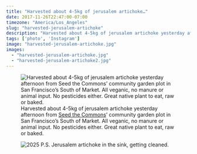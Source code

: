 ```yaml
---
title: "Harvested about 4-5kg of jerusalem artichoke…"
date: 2017-11-26T22:47:00-07:00
timezone: "America/Los_Angeles"
slug: "harvested-jerusalem-artichoke"
description: "Harvested about 4-5kg of jerusalem artichoke yesterday afternoon from  Seed the Commons' community garden plot in San Francisco's South of Market. All veganic, no manure or animal input. No pesticides either. Great native plant to eat, raw or baked."
tags: ['photo', 'Instagram']
image: "harvested-jerusalem-artichoke.jpg"
images:
  - "harvested-jerusalem-artichoke.jpg"
  - "harvested-jerusalem-artichoke2.jpg"
---
```

<figure>
  <img src="/media/harvested-jerusalem-artichoke/harvested-jerusalem-artichoke.jpg" alt="Harvested about 4-5kg of jerusalem artichoke yesterday afternoon from  Seed the Commons’ community garden plot in San Francisco’s South of Market. All veganic, no manure or animal input. No pesticides either. Great native plant to eat, raw or baked.">
  <figcaption>Harvested about 4-5kg of jerusalem artichoke yesterday afternoon from <a href=https://seedthecommons.org/ target=_blank rel=noopener>Seed the Commons</a>’ community garden plot in San Francisco’s South of Market. All veganic, no manure or animal input. No pesticides either. Great native plant to eat, raw or baked.</figcaption>
</figure>

<figure>
  <img src="/media/harvested-jerusalem-artichoke/harvested-jerusalem-artichoke2.jpg" alt="2025 P.S. Jerusalem artichoke in the sink, getting cleaned.">
</figure>
